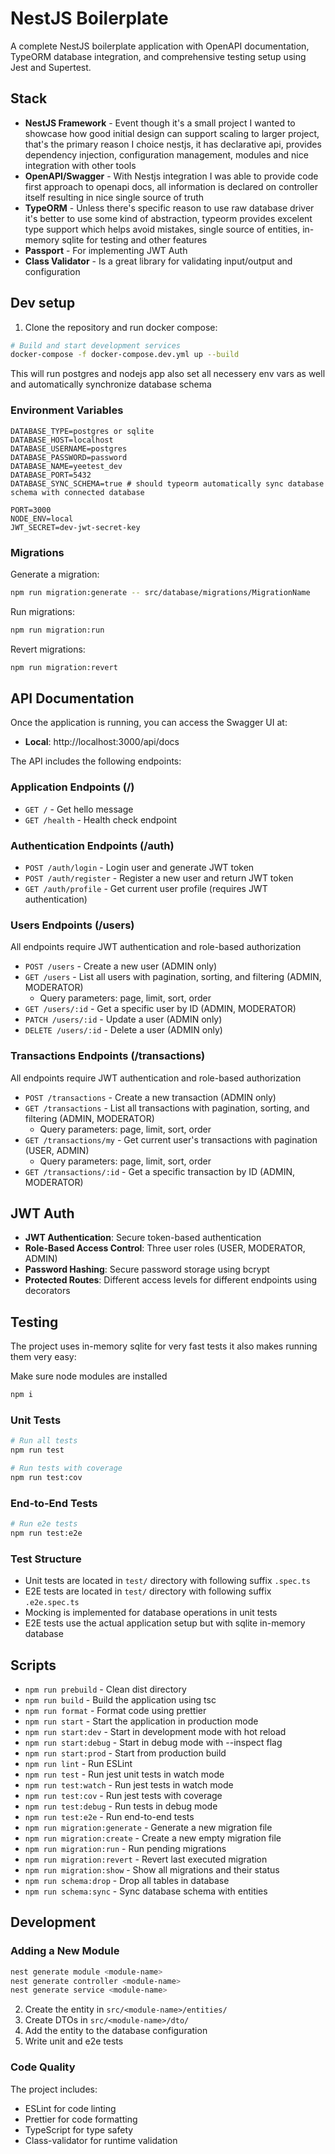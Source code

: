 # NestJS Boilerplate

A complete NestJS boilerplate application with OpenAPI documentation, TypeORM database integration, and comprehensive testing setup using Jest and Supertest.

## Stack

- **NestJS Framework** - Event though it's a small project I wanted to showcase how good initial design can support scaling to
    larger project, that's the primary reason I choice nestjs, it has declarative api, provides dependency injection, configuration
    management, modules and nice integration with other tools
- **OpenAPI/Swagger** - With Nestjs integration I was able to provide code first approach to openapi docs, all information is 
    declared on controller itself resulting in nice single source of truth
- **TypeORM** - Unless there's specific reason to use raw database driver it's better to use some kind of abstraction, typeorm provides
    excelent type support which helps avoid mistakes, single source of entities, in-memory sqlite for testing and other features
- **Passport** - For implementing JWT Auth
- **Class Validator** - Is a great library for validating input/output and configuration

## Dev setup

1. Clone the repository and run docker compose:

```bash
# Build and start development services
docker-compose -f docker-compose.dev.yml up --build
```

This will run postgres and nodejs app also set all necessery env vars as well and automatically synchronize database schema

### Environment Variables

```env
DATABASE_TYPE=postgres or sqlite
DATABASE_HOST=localhost
DATABASE_USERNAME=postgres
DATABASE_PASSWORD=password
DATABASE_NAME=yeetest_dev
DATABASE_PORT=5432
DATABASE_SYNC_SCHEMA=true # should typeorm automatically sync database schema with connected database

PORT=3000
NODE_ENV=local
JWT_SECRET=dev-jwt-secret-key
```

### Migrations

Generate a migration:
```bash
npm run migration:generate -- src/database/migrations/MigrationName
```

Run migrations:
```bash
npm run migration:run
```

Revert migrations:
```bash
npm run migration:revert
```

## API Documentation

Once the application is running, you can access the Swagger UI at:
- **Local**: http://localhost:3000/api/docs

The API includes the following endpoints:

### Application Endpoints (/)
- `GET /` - Get hello message
- `GET /health` - Health check endpoint

### Authentication Endpoints (/auth)
- `POST /auth/login` - Login user and generate JWT token
- `POST /auth/register` - Register a new user and return JWT token  
- `GET /auth/profile` - Get current user profile (requires JWT authentication)

### Users Endpoints (/users)
All endpoints require JWT authentication and role-based authorization

- `POST /users` - Create a new user (ADMIN only)
- `GET /users` - List all users with pagination, sorting, and filtering (ADMIN, MODERATOR)
  - Query parameters: page, limit, sort, order
- `GET /users/:id` - Get a specific user by ID (ADMIN, MODERATOR)
- `PATCH /users/:id` - Update a user (ADMIN only)
- `DELETE /users/:id` - Delete a user (ADMIN only)

### Transactions Endpoints (/transactions) 
All endpoints require JWT authentication and role-based authorization

- `POST /transactions` - Create a new transaction (ADMIN only)
- `GET /transactions` - List all transactions with pagination, sorting, and filtering (ADMIN, MODERATOR)
  - Query parameters: page, limit, sort, order
- `GET /transactions/my` - Get current user's transactions with pagination (USER, ADMIN)
  - Query parameters: page, limit, sort, order
- `GET /transactions/:id` - Get a specific transaction by ID (ADMIN, MODERATOR)

## JWT Auth

- **JWT Authentication**: Secure token-based authentication
- **Role-Based Access Control**: Three user roles (USER, MODERATOR, ADMIN)
- **Password Hashing**: Secure password storage using bcrypt
- **Protected Routes**: Different access levels for different endpoints using decorators

## Testing

The project uses in-memory sqlite for very fast tests it also makes running them very easy:

Make sure node modules are installed
```bash
npm i
```

### Unit Tests
```bash
# Run all tests
npm run test

# Run tests with coverage
npm run test:cov
```

### End-to-End Tests
```bash
# Run e2e tests
npm run test:e2e
```

### Test Structure
- Unit tests are located in `test/` directory with following suffix `.spec.ts`
- E2E tests are located in `test/` directory with following suffix `.e2e.spec.ts`
- Mocking is implemented for database operations in unit tests
- E2E tests use the actual application setup but with sqlite in-memory database

## Scripts

- `npm run prebuild` - Clean dist directory
- `npm run build` - Build the application using tsc
- `npm run format` - Format code using prettier
- `npm run start` - Start the application in production mode
- `npm run start:dev` - Start in development mode with hot reload
- `npm run start:debug` - Start in debug mode with --inspect flag
- `npm run start:prod` - Start from production build
- `npm run lint` - Run ESLint
- `npm run test` - Run jest unit tests in watch mode
- `npm run test:watch` - Run jest tests in watch mode
- `npm run test:cov` - Run jest tests with coverage
- `npm run test:debug` - Run tests in debug mode
- `npm run test:e2e` - Run end-to-end tests
- `npm run migration:generate` - Generate a new migration file
- `npm run migration:create` - Create a new empty migration file
- `npm run migration:run` - Run pending migrations
- `npm run migration:revert` - Revert last executed migration
- `npm run migration:show` - Show all migrations and their status
- `npm run schema:drop` - Drop all tables in database
- `npm run schema:sync` - Sync database schema with entities

## Development

### Adding a New Module

```bash
nest generate module <module-name>
nest generate controller <module-name>
nest generate service <module-name>
```

2. Create the entity in `src/<module-name>/entities/`
3. Create DTOs in `src/<module-name>/dto/`
4. Add the entity to the database configuration
5. Write unit and e2e tests

### Code Quality

The project includes:
- ESLint for code linting
- Prettier for code formatting
- TypeScript for type safety
- Class-validator for runtime validation
